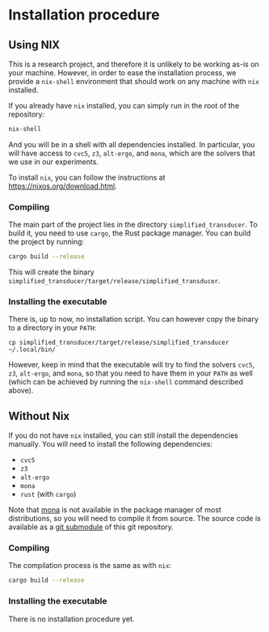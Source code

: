 # Installation procedure


## Using NIX

This is a research project, and therefore it is unlikely to be working as-is on
your machine. However, in order to ease the installation process, we provide
a `nix-shell` environment that should work on any machine with `nix` installed.

If you already have `nix` installed, you can simply run in the root of the
repository:

```bash
nix-shell
```

And you will be in a shell with all dependencies installed. In particular, you
will have access to `cvc5`, `z3`, `alt-ergo`, and `mona`, which are the solvers
that we use in our experiments.

To install `nix`, you can follow the instructions at <https://nixos.org/download.html>.


### Compiling 

The main part of the project lies in the directory `simplified_transducer`.
To build it, you need to use `cargo`, the Rust package manager. You can build
the project by running:

```bash
cargo build --release
```

This will create the binary `simplified_transducer/target/release/simplified_transducer`.

### Installing the executable

There is, up to now, no installation script. You can however copy the binary
to a directory in your `PATH`:

```
cp simplified_transducer/target/release/simplified_transducer ~/.local/bin/
```

However, keep in mind that the executable will try to find the solvers `cvc5`,
`z3`, `alt-ergo`, and `mona`, so that you need to have them in your `PATH` as
well (which can be achieved by running the `nix-shell` command described
above).

## Without Nix

If you do not have `nix` installed, you can still install
the dependencies manually. You will need to install the following dependencies:

- `cvc5`
- `z3`
- `alt-ergo`
- `mona`
- `rust` (with `cargo`)

Note that [mona](https://www.brics.dk/mona/) is not available in the package
manager of most distributions, so you will need to compile it from source. The
source code is available as a [git
submodule](https://git-scm.com/book/en/v2/Git-Tools-Submodules) of this git
repository.


### Compiling

The compilation process is the same as with `nix`:

```bash
cargo build --release
```

### Installing the executable

There is no installation procedure yet.
